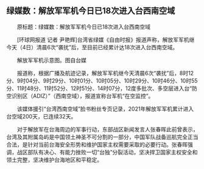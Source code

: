 ## 绿媒数：解放军军机今日已18次进入台西南空域
　　原标题：绿媒数：解放军军机今日已18次进入台西南空域

　　[环球网报道 记者 尹艳辉]台湾省绿媒《自由时报》报道声称，解放军军机继今天（4日）清晨6次“袭扰”后，至目前已经累计达18次进入台西南空域。

　　解放军军机示意图。图自台媒

　　报道称，根据广播及航迹记录，解放军军机继今天清晨6次“袭扰”后，8时12分、9时04分、9时29分、10时01分、10时05分、10时29分、10时46分、10时55分、11时48分、11时52分、12时51分、14时07分，12度多批次、多空层进入台“防空识别区（ADIZ）”（西南空域），报道宣称台军机“在空监控”。

　　该媒体援引“台湾西南空域”脸书粉丝专页记录，2021年解放军军机累计进入台空域200天，已连续32天。

　　对于解放军在台海周边的军事行动，东部战区新闻发言人张春晖此前曾表示，台湾及其附属岛屿是中国领土神圣不可分割的一部分，中国军队战备巡航完全正当合法，是针对当前台海安全形势和维护国家主权需要采取的必要行动。张春晖强调，战区部队有决心、有能力挫败一切“台独”分裂活动，坚决捍卫国家主权安全和领土完整，坚决维护台海地区和平稳定。

